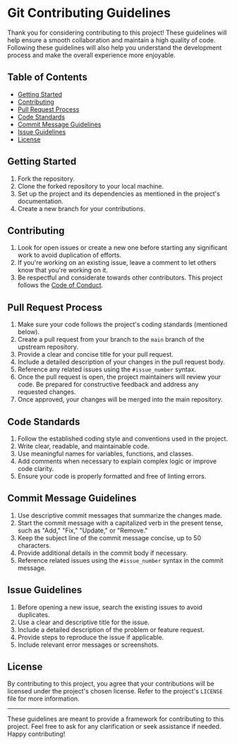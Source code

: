 # Git Contributing Guidelines

Thank you for considering contributing to this project! These guidelines will help ensure a smooth collaboration and maintain a high quality of code. Following these guidelines will also help you understand the development process and make the overall experience more enjoyable.

## Table of Contents
- [Getting Started](#getting-started)
- [Contributing](#contributing)
- [Pull Request Process](#pull-request-process)
- [Code Standards](#code-standards)
- [Commit Message Guidelines](#commit-message-guidelines)
- [Issue Guidelines](#issue-guidelines)
- [License](#license)

## Getting Started
1. Fork the repository.
2. Clone the forked repository to your local machine.
3. Set up the project and its dependencies as mentioned in the project's documentation.
4. Create a new branch for your contributions.

## Contributing
1. Look for open issues or create a new one before starting any significant work to avoid duplication of efforts.
2. If you're working on an existing issue, leave a comment to let others know that you're working on it.
3. Be respectful and considerate towards other contributors. This project follows the [Code of Conduct](CODE_OF_CONDUCT.md).

## Pull Request Process
1. Make sure your code follows the project's coding standards (mentioned below).
2. Create a pull request from your branch to the `main` branch of the upstream repository.
3. Provide a clear and concise title for your pull request.
4. Include a detailed description of your changes in the pull request body.
5. Reference any related issues using the `#issue_number` syntax.
6. Once the pull request is open, the project maintainers will review your code. Be prepared for constructive feedback and address any requested changes.
7. Once approved, your changes will be merged into the main repository.

## Code Standards
1. Follow the established coding style and conventions used in the project.
2. Write clear, readable, and maintainable code.
3. Use meaningful names for variables, functions, and classes.
4. Add comments when necessary to explain complex logic or improve code clarity.
5. Ensure your code is properly formatted and free of linting errors.

## Commit Message Guidelines
1. Use descriptive commit messages that summarize the changes made.
2. Start the commit message with a capitalized verb in the present tense, such as "Add," "Fix," "Update," or "Remove."
3. Keep the subject line of the commit message concise, up to 50 characters.
4. Provide additional details in the commit body if necessary.
5. Reference related issues using the `#issue_number` syntax in the commit message.

## Issue Guidelines
1. Before opening a new issue, search the existing issues to avoid duplicates.
2. Use a clear and descriptive title for the issue.
3. Include a detailed description of the problem or feature request.
4. Provide steps to reproduce the issue if applicable.
5. Include relevant error messages or screenshots.

## License
By contributing to this project, you agree that your contributions will be licensed under the project's chosen license. Refer to the project's `LICENSE` file for more information.

---

These guidelines are meant to provide a framework for contributing to this project. Feel free to ask for any clarification or seek assistance if needed. Happy contributing!
